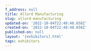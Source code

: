 ```yaml
---
f_address: null
title: Allord Manufacturing
slug: allord-manufacturing
updated-on: '2022-10-04T22:48:48.658Z'
created-on: '2022-10-04T22:48:48.658Z'
published-on: null
layout: '[exhibitors].html'
tags: exhibitors
---
```



